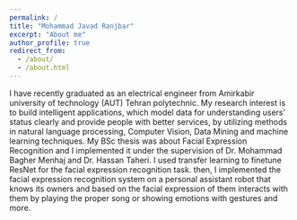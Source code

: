 ```yaml
---
permalink: /
title: "Mohammad Javad Ranjbar"
excerpt: "About me"
author_profile: true
redirect_from: 
  - /about/
  - /about.html
---
```


I have recently graduated as an electrical engineer from Amirkabir university of technology (AUT) Tehran polytechnic. My research interest is to build intelligent applications, which model data for understanding users’ status clearly and provide people with better services, by utilizing methods in natural language processing, Computer Vision, Data Mining and machine learning techniques. My BSc thesis was about Facial Expression Recognition and I implemented it under the supervision of Dr. Mohammad Bagher Menhaj and Dr. Hassan Taheri. I used transfer learning to finetune ResNet for the facial expression recognition task. then, I implemented the facial expression recognition system on a personal assistant robot that knows its owners and based on the facial expression of them interacts with them by playing the proper song or showing emotions with gestures and more. 
